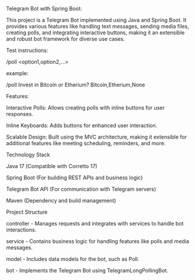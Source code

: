 Telegram Bot with Spring Boot:


This project is a Telegram Bot implemented using Java and Spring Boot. It provides various features like handling text messages, sending media files, creating polls, and integrating interactive buttons, making it an extensible and robust bot framework for diverse use cases.

Test instructions:

/poll <question> <option1,option2,...>

example:

/poll Invest in Bitcoin or Etherium? Bitcoin,Etherium,None


Features:

Interactive Polls: Allows creating polls with inline buttons for user responses.

Inline Keyboards: Adds buttons for enhanced user interaction.

Scalable Design: Built using the MVC architecture, making it extensible for additional features like meeting scheduling, reminders, and more.


Technology Stack

Java 17 (Compatible with Corretto 17)

Spring Boot (For building REST APIs and business logic)

Telegram Bot API (For communication with Telegram servers)

Maven (Dependency and build management)


Project Structure

controller - Manages requests and integrates with services to handle bot interactions.

service - Contains business logic for handling features like polls and media messages.

model - Includes data models for the bot, such as Poll.

bot - Implements the Telegram Bot using TelegramLongPollingBot.


